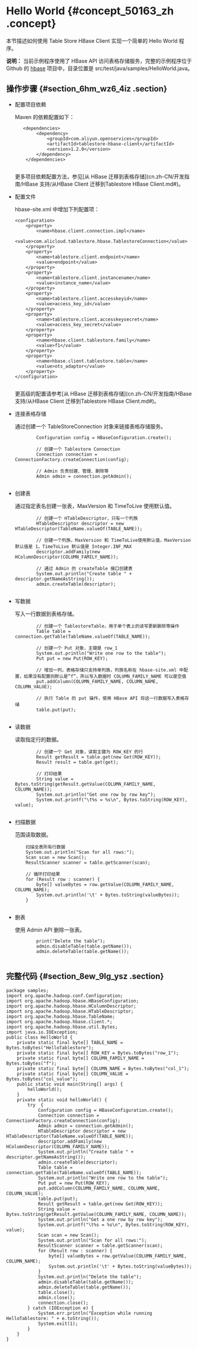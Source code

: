 # Hello World {#concept_50163_zh .concept}

本节描述如何使用 Table Store HBase Client 实现一个简单的 Hello World 程序。

**说明：** 当前示例程序使用了 HBase API 访问表格存储服务，完整的示例程序位于 Github 的 [hbase](https://github.com/aliyun/aliyun-tablestore-hbase-client) 项目中，目录位置是 src/test/java/samples/HelloWorld.java。

## 操作步骤 {#section_6hm_wz6_4iz .section}

-   配置项目依赖

    Maven 的依赖配置如下：

    ``` {#codeblock_yp7_xr8_ens .language-xml}
       <dependencies>
            <dependency>
                <groupId>com.aliyun.openservices</groupId>
                <artifactId>tablestore-hbase-client</artifactId>
                <version>1.2.0</version>
            </dependency>
        </dependencies>
    					
    ```

    更多项目依赖配置方法，参见[从 HBase 迁移到表格存储](cn.zh-CN/开发指南/HBase 支持/从HBase Client 迁移到Tablestore HBase Client.md#)。

-   配置文件

    hbase-site.xml 中增加下列配置项：

    ``` {#codeblock_lrf_o2c_kcr .language-xml}
    <configuration>
        <property>
            <name>hbase.client.connection.impl</name>
            <value>com.alicloud.tablestore.hbase.TablestoreConnection</value>
        </property>
        <property>
            <name>tablestore.client.endpoint</name>
            <value>endpoint</value>
        </property>
        <property>
            <name>tablestore.client.instancename</name>
            <value>instance_name</value>
        </property>
        <property>
            <name>tablestore.client.accesskeyid</name>
            <value>access_key_id</value>
        </property>
        <property>
            <name>tablestore.client.accesskeysecret</name>
            <value>access_key_secret</value>
        </property>
        <property>
            <name>hbase.client.tablestore.family</name>
            <value>f1</value>
        </property>
        <property>
            <name>hbase.client.tablestore.table</name>
            <value>ots_adaptor</value>
        </property>
    </configuration>
    					
    ```

    更高级的配置请参考[从 HBase 迁移到表格存储](cn.zh-CN/开发指南/HBase 支持/从HBase Client 迁移到Tablestore HBase Client.md#)。

-   连接表格存储

    通过创建一个 TableStoreConnection 对象来链接表格存储服务。

    ``` {#codeblock_cyh_fra_bl1 .language-java}
            Configuration config = HBaseConfiguration.create();
    
            // 创建一个 Tablestore Connection
            Connection connection = ConnectionFactory.createConnection(config);
    
            // Admin 负责创建、管理、删除等
            Admin admin = connection.getAdmin();
    					
    ```

-   创建表

    通过指定表名创建一张表，MaxVersion 和 TimeToLive 使用默认值。

    ``` {#codeblock_4qn_uo8_b2i .language-java}
            // 创建一个 HTableDescriptor，只有一个列族
            HTableDescriptor descriptor = new HTableDescriptor(TableName.valueOf(TABLE_NAME));
    
            // 创建一个列族，MaxVersion 和 TimeToLive使用默认值，MaxVersion 默认值是 1，TimeToLive 默认值是 Integer.INF_MAX
            descriptor.addFamily(new HColumnDescriptor(COLUMN_FAMILY_NAME));
    
            // 通过 Admin 的 createTable 接口创建表
            System.out.println("Create table " + descriptor.getNameAsString());
            admin.createTable(descriptor);
    					
    ```

-   写数据

    写入一行数据到表格存储。

    ``` {#codeblock_mr1_dg4_nyp .language-java}
            // 创建一个 TablestoreTable，用于单个表上的读写更新删除等操作
            Table table = connection.getTable(TableName.valueOf(TABLE_NAME));
    
            // 创建一个 Put 对象，主键是 row_1
            System.out.println("Write one row to the table");
            Put put = new Put(ROW_KEY);
    
            // 增加一列，表格存储只支持单列族，列族名称在 hbase-site.xml 中配置，如果没有配置则默认是“f”，所以写入数据时 COLUMN_FAMILY_NAME 可以是空值
            put.addColumn(COLUMN_FAMILY_NAME, COLUMN_NAME, COLUMN_VALUE);
    
            // 执行 Table 的 put 操作，使用 HBase API 将这一行数据写入表格存储
            table.put(put);
    					
    ```

-   读数据

    读取指定行的数据。

    ``` {#codeblock_9zw_mtn_mda .language-java}
            // 创建一个 Get 对象，读取主键为 ROW_KEY 的行
            Result getResult = table.get(new Get(ROW_KEY));
            Result result = table.get(get);
    
            // 打印结果
            String value = Bytes.toString(getResult.getValue(COLUMN_FAMILY_NAME, COLUMN_NAME));
            System.out.println("Get one row by row key");
            System.out.printf("\t%s = %s\n", Bytes.toString(ROW_KEY), value);
    					
    ```

-   扫描数据

    范围读取数据。

    ``` {#codeblock_lqq_zr8_2mj .language-java}
        扫描全表所有行数据
        System.out.println("Scan for all rows:");
        Scan scan = new Scan();
        ResultScanner scanner = table.getScanner(scan);
    
        // 循环打印结果
        for (Result row : scanner) {
            byte[] valueBytes = row.getValue(COLUMN_FAMILY_NAME, COLUMN_NAME);
            System.out.println('\t' + Bytes.toString(valueBytes));
        }
    					
    ```

-   删表

    使用 Admin API 删除一张表。

    ``` {#codeblock_gf6_4yc_8or .language-java}
            print("Delete the table");
            admin.disableTable(table.getName());
            admin.deleteTable(table.getName());
    					
    ```


## 完整代码 {#section_8ew_9lg_ysz .section}

``` {#codeblock_kki_ikt_2jn .language-java}
package samples;
import org.apache.hadoop.conf.Configuration;
import org.apache.hadoop.hbase.HBaseConfiguration;
import org.apache.hadoop.hbase.HColumnDescriptor;
import org.apache.hadoop.hbase.HTableDescriptor;
import org.apache.hadoop.hbase.TableName;
import org.apache.hadoop.hbase.client.*;
import org.apache.hadoop.hbase.util.Bytes;
import java.io.IOException;
public class HelloWorld {
    private static final byte[] TABLE_NAME = Bytes.toBytes("HelloTablestore");
    private static final byte[] ROW_KEY = Bytes.toBytes("row_1");
    private static final byte[] COLUMN_FAMILY_NAME = Bytes.toBytes("f");
    private static final byte[] COLUMN_NAME = Bytes.toBytes("col_1");
    private static final byte[] COLUMN_VALUE = Bytes.toBytes("col_value");
    public static void main(String[] args) {
        helloWorld();
    }
    private static void helloWorld() {
        try  {
            Configuration config = HBaseConfiguration.create();
            Connection connection = ConnectionFactory.createConnection(config);
            Admin admin = connection.getAdmin();
            HTableDescriptor descriptor = new HTableDescriptor(TableName.valueOf(TABLE_NAME));
            descriptor.addFamily(new HColumnDescriptor(COLUMN_FAMILY_NAME));
            System.out.println("Create table " + descriptor.getNameAsString());
            admin.createTable(descriptor);
            Table table = connection.getTable(TableName.valueOf(TABLE_NAME));
            System.out.println("Write one row to the table");
            Put put = new Put(ROW_KEY);
            put.addColumn(COLUMN_FAMILY_NAME, COLUMN_NAME, COLUMN_VALUE);
            table.put(put);
            Result getResult = table.get(new Get(ROW_KEY));
            String value = Bytes.toString(getResult.getValue(COLUMN_FAMILY_NAME, COLUMN_NAME));
            System.out.println("Get a one row by row key");
            System.out.printf("\t%s = %s\n", Bytes.toString(ROW_KEY), value);
            Scan scan = new Scan();
            System.out.println("Scan for all rows:");
            ResultScanner scanner = table.getScanner(scan);
            for (Result row : scanner) {
                byte[] valueBytes = row.getValue(COLUMN_FAMILY_NAME, COLUMN_NAME);
                System.out.println('\t' + Bytes.toString(valueBytes));
            }
            System.out.println("Delete the table");
            admin.disableTable(table.getName());
            admin.deleteTable(table.getName());
            table.close();
            admin.close();
            connection.close();
        } catch (IOException e) {
            System.err.println("Exception while running HelloTablestore: " + e.toString());
            System.exit(1);
        }
    }
}
			
```

